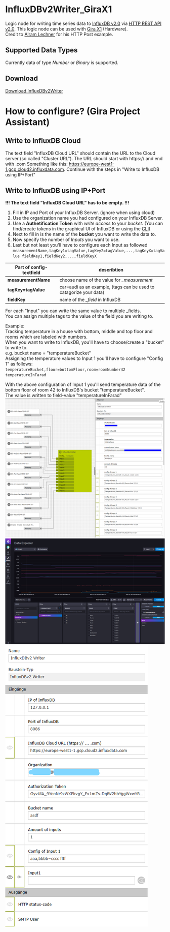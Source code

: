 # InfluxDBv2Writer_GiraX1
Logic node for writing time series data to [InfluxDB v2.0](https://docs.influxdata.com/influxdb/v2.0/) via [HTTP REST API v2.0](https://docs.influxdata.com/influxdb/v2.0/reference/api/). This logic node can be used with [Gira X1](https://www.gira.de/produkte/lichtsteuerung/lichtsteuerung-per-app/gira-x1#) (Hardware).<br/>
Credit to [Alram Lechner](https://github.com/alramlechner/CommonLogicNodes/tree/master/InfluxDbNode) for his HTTP Post example.

## Supported Data Types
Currently data of type *Number* or *Binary* is supported.

## Download
[Download InfluxDBv2Writer](http://service.knx-user-forum.de/?comm=download&id=20000080)

# How to configure? (Gira Project Assistant)

## Write to InfluxDB Cloud
The text field "InfluxDB Cloud URL" should contain the URL to the Cloud server (so called "Cluster URL").
The URL should start with https:// and end with .com
Something like this:
https://europe-west1-1.gcp.cloud2.influxdata.com.
Continue with the steps in "Write to InfluxDB using IP+Port"

## Write to InfluxDB using IP+Port
**!!! The text field "InfluxDB Cloud URL" has to be empty. !!!**

1. Fill in IP and Port of your InfluxDB Server. (ignore when using cloud)
2. Use the organization name you had configured on your InfluxDB Server.
3. Use a **Authetification Token** with *write access* to your *bucket*. (You can find/create tokens in the graphical UI of InfluxDB or using the [CLI](https://docs.influxdata.com/influxdb/v2.0/security/tokens/))
4. Next to fill in is the name of the **bucket** you want to write the data to.
5. Now specify the number of *Inputs* you want to use.
6. Last but not least you'll have to configure each Input as followed<br/>
`measurementName,tagKey1=tagValue,tagKey2=tagValue,...,tagKeyX=tagValue fieldKey1,fieldKey2,...,fieldKeyX`

Part of config-textfield | describtion
------------------------ | -----------
**measurementName**  |  choose name of the value for *_measurement*
**tagKey=tagValue**   | car=audi as an example, (tags can be used to catagorize your data)
**fieldKey**          | name of the *_field* in InfluxDB

For each "Input" you can write the same value to multiple _fields.<br/>
You can assign multiple tags to the value of the field you are writing to.<br/>

Example:<br/>
Tracking temperature in a house with bottom, middle and top floor and rooms which are labeled with numbers.<br/>
When you want to write to InfluxDB, you'll have to choose/create a "bucket" to write to.<br/>
e.g. bucket name = "temperatureBucket"<br/>
Assigning the temperature values to Input 1 you'll have to configure "Config 1" as follows:<br/>
`temperatureBucket,floor=bottomFloor,room=roomNumber42 temperatureInFarad`

With the above configuration of Input 1 you'll send temperature data of the bottom floor of room 42 to InfluxDB's bucket "temperatureBucket".<br/>
The value is written to field-value "temperatureInFarad"<br/>
![InfluxDBGUI](InfluxDBGUI.png)<br/>
![GPA](GPA.png)
![GPAcloud](GPAcloud.png)

